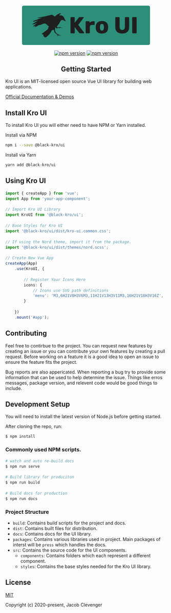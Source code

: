 <p align="center">
    <img width="400" src="./src/assets/logo.png">
</p>

<p align="center">
<a href="https://www.npmjs.com/package/@black-kro/ui"><img src="https://badge.fury.io/js/%40black-kro%2Fui.svg" alt="npm version" height="18"></a>
<a href="https://app.netlify.com/sites/peaceful-lamarr-c91179/deploys"><img src="https://api.netlify.com/api/v1/badges/22371d16-1732-46f6-8adc-ad72d049066f/deploy-status" alt="npm version" height="18"></a>
</p>

<h2 align="center">Getting Started</h2>
Kro UI is an MIT-licensed open source Vue UI library for building web applications.

[Official Documentation & Demos](https://ui.black-kro.dev)

## Install Kro UI
To install Kro UI you will either need to have NPM or Yarn installed.

Install via NPM
```bash
npm i --save @black-kro/ui
```

Install via Yarn
```bash
yarn add @black-kro/ui
```


## Using Kro UI
```ts
import { createApp } from 'vue';
import App from 'your-app-component';

// Import Kro UI Library
import KroUI from '@black-kro/ui';

// Base Styles for Kro UI
import '@black-kro/ui/dist/kro-ui.common.css';

// If using the Nord theme, import it from the package.
import '@black-kro/ui/dist/themes/nord.scss';

// Create New Vue App
createApp(App)
    .use(KroUI, {

        // Register Your Icons Here
        icons: {
            // Icons use SVG path definitions
            'menu': 'M3,6H21V8H3V6M3,11H21V13H3V11M3,16H21V18H3V16Z',
        }

    })
    .mount('#app');


```
## Contributing
Feel free to contirbue to the project. You can request new features by creating an issue or you can contribute your own features by creating a pull request. Before working on a feature it is a good idea to open an issue to ensure the feature fits the project.

Bug reports are also appericated. When reporting a bug try to provide some information that can be used to help determine the issue. Things like erros messages, package version, and relevent code would be good things to include.

## Development Setup
You will need to install the latest version of Node.js before getting started.

After cloning the repo, run:
```bash
$ npm install
```

### Commonly used NPM scripts.
```bash
# watch and auto re-build docs
$ npm run serve

# Build library for produciton
$ npm run build

# Build docs for production
$ npm run docs
```

### Project Structure
- `build`: Contains build scripts for the project and docs.
- `dist`: Contains built files for distribution.
- `docs`: Contains docs for the UI library.
- `packages`: Contains various libraries used in project. Main packages of interst will be `press` which handles the docs.
- `src`: Contains the source code for the UI components.
    - `components`: Contains folders which each represent a different component.
    - `styles`: Contains the base styles needed for the Kro UI library.

## License
[MIT](http://opensource.org/licenses/MIT)

Copyright (c) 2020-present, Jacob Clevenger